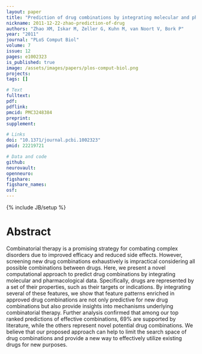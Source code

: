 ```yaml
---
layout: paper
title: "Prediction of drug combinations by integrating molecular and pharmacological data"
nickname: 2011-12-22-zhao-prediction-of-drug
authors: "Zhao XM, Iskar M, Zeller G, Kuhn M, van Noort V, Bork P"
year: "2011"
journal: "PLoS Comput Biol"
volume: 7
issue: 12
pages: e1002323
is_published: true
image: /assets/images/papers/plos-comput-biol.png
projects:
tags: []

# Text
fulltext:
pdf:
pdflink:
pmcid: PMC3248384
preprint:
supplement:

# Links
doi: "10.1371/journal.pcbi.1002323"
pmid: 22219721

# Data and code
github:
neurovault:
openneuro:
figshare:
figshare_names:
osf:
---
```

{% include JB/setup %}

# Abstract

Combinatorial therapy is a promising strategy for combating complex disorders due to improved efficacy and reduced side effects. However, screening new drug combinations exhaustively is impractical considering all possible combinations between drugs. Here, we present a novel computational approach to predict drug combinations by integrating molecular and pharmacological data. Specifically, drugs are represented by a set of their properties, such as their targets or indications. By integrating several of these features, we show that feature patterns enriched in approved drug combinations are not only predictive for new drug combinations but also provide insights into mechanisms underlying combinatorial therapy. Further analysis confirmed that among our top ranked predictions of effective combinations, 69% are supported by literature, while the others represent novel potential drug combinations. We believe that our proposed approach can help to limit the search space of drug combinations and provide a new way to effectively utilize existing drugs for new purposes.
